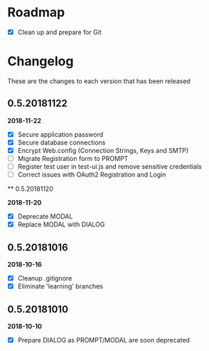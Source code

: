 # Roadmap

- [x] Clean up and prepare for Git

# Changelog

These are the changes to each version that has been released

## 0.5.20181122

**2018-11-22**

- [x] Secure application password
- [x] Secure database connections
- [x] Encrypt Web.config (Connection Strings, Keys and SMTP)
- [ ] Migrate Registration form to PROMPT
- [ ] Register test user in test-ui.js and remove sensitive credentials
- [ ] Correct issues with OAuth2 Registration and Login

** 0.5.20181120

**2018-11-20**

- [x] Deprecate MODAL
- [x] Replace MODAL with DIALOG

## 0.5.20181016

**2018-10-16**

- [x] Cleanup .gitignore
- [x] Eliminate 'learning' branches

## 0.5.20181010

**2018-10-10**

- [x] Prepare DIALOG as PROMPT/MODAL are soon deprecated